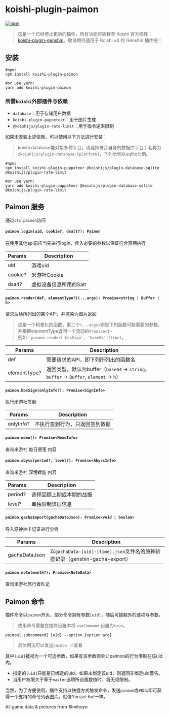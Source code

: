 # koishi-plugin-paimon

[![npm](https://img.shields.io/npm/v/koishi-plugin-paimon?style=flat-square)](https://www.npmjs.com/package/koishi-plugin-paimon)

> 这是一个已经停止更新的插件，所有功能将转移至 Koishi 官方插件： [koishi-plugin-genshin](https://github.com/koishijs/koishi-plugin-genshin)。敬请期待适用于 Koishi v4 的 Genshin 插件吧！

## 安装

```Shell
#npm:
npm install koishi-plugin-paimon

#or use yarn:
yarn add koishi-plugin-paimon
```

### 所需`koishi`外部插件与依赖

- `database`：用于存储用户数据
- `koishi-plugin-puppeteer`：用于图片生成
- `@koishijs/plugin-rate-limit`：用于指令速率限制

如果未安装上述依赖，可以使用以下方法进行安装：

> koishi database能对接多种平台，请选择符合自身的数据库平台；名称为`@koishijs/plugin-database-[platform]`，下列示例以sqlite为例。

```Shell
#npm:
npm install koishi-plugin-puppeteer @koishijs/plugin-database-sqlite @koishijs/plugin-rate-limit

#or use yarn:
yarn add koishi-plugin-puppeteer @koishijs/plugin-database-sqlite @koishijs/plugin-rate-limit
```

## Paimon 服务

通过`ctx.paimon`访问

#### `paimon.login(uid, cookie?, dsalt?): Paimon`

在使用其他api前应当先进行login，传入必要的参数以保证符合预期执行

| Params  | Description            |
| ------- | ---------------------- |
| uid     | 游戏uid                |
| cookie? | 米游社Cookie           |
| dsalt?  | 虚拟设备信息所用的Salt |

#### `paimon.render(def, elementType?)(...args): Promise<string | Buffer | h>`

请求后续所列出的某个API，并渲染为图片返回

> 这是一个柯里化的函数，第二个`(...args)`则是下列函数可能需要的参数。并根据elementType返回一个流动的`Promise<T>`\
> 例如：`paimon.render('bbsSign', 'base64')(true)`。

| Params       | Description                                                                            |
| ------------ | -------------------------------------------------------------------------------------- |
| def          | 需要请求的API，即下列所列出的函数名                                                    |
| elementType? | 返回类型，默认为buffer（`base64` -> `string`，`buffer` -> `Buffer`, `element` -> `h`） |


#### `paimon.bbsSign(onlyInfo?): Promise<SignInfo>`

执行米游社签到

| Params    | Description                    |
| --------- | ------------------------------ |
| onlyInfo? | 不执行签到行为，只返回签到数据 |

#### `paimon.memo(): Promise<MemoInfo>`

查询米游社 每日便笺 内容

#### `paimon.abyss(period?, level?): Promise<AbyssInfo>`

查询米游社 深境螺旋 内容

| Params  | Description              |
| ------- | ------------------------ |
| period? | 选择回顾上期或本期的战报 |
| level?  | 单独限制该层信息         |

#### `paimon.gachaImport(gachaDataJson): Promise<void | boolan>`

导入原神抽卡记录进行分析

| Params        | Description                                                                 |
| ------------- | --------------------------------------------------------------------------- |
| gachaDataJson | 以`gachaData-[uid]-[time].json`文件名的原神祈愿记录（genshin-gacha-export） |

#### `paimon.note(month?): Promise<NoteData>`

查询米游社旅行者札记

## Paimon 命令

插件命令以`paimon`开头，部分命令拥有参数`[uid]`，随后可接额外的选项与参数。

> 使用命令需要在插件设置中将 `useCommand` 设置为`true`。

```Shell
paimon[.subcommand] [uid] --option [option arg]
```

> 具体用法可以发送`paimon -h`查看

其中`[uid]`被视为一个可选参数，如果有该参数则会让paimon的行为限制在该uid内。

- 指定的`[uid]`只能是已绑定的uid，如果未绑定该uid，则返回非绑定uid警告。
- 当用户权限大于等于`master`选项所设置数值时，将无视限制。

当然，为了方便使用，插件支持以快捷方式触发命令，发送`paimon`或`#帮助`即可获得一个支持的命令列表图片。就像Yunzai-bot一样。

All game data & pictures from ©mihoyo